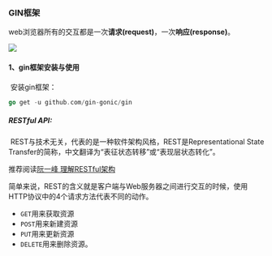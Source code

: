 ### GIN框架

​		web浏览器所有的交互都是一次**请求(request)**，一次**响应(response)**。

![](https://cdn.jsdelivr.net/gh/ZGuangJie/GoPicture/golang/202406141449428.png)

#### 1、gin框架安装与使用

​		安装gin框架：

```go
go get -u github.com/gin-gonic/gin
```

##### RESTful API:

​		REST与技术无关，代表的是一种软件架构风格，REST是Representational State Transfer的简称，中文翻译为“表征状态转移”或“表现层状态转化”。

推荐阅读[阮一峰 理解RESTful架构](http://www.ruanyifeng.com/blog/2011/09/restful.html)

简单来说，REST的含义就是客户端与Web服务器之间进行交互的时候，使用HTTP协议中的4个请求方法代表不同的动作。

- `GET`用来获取资源
- `POST`用来新建资源
- `PUT`用来更新资源
- `DELETE`用来删除资源。